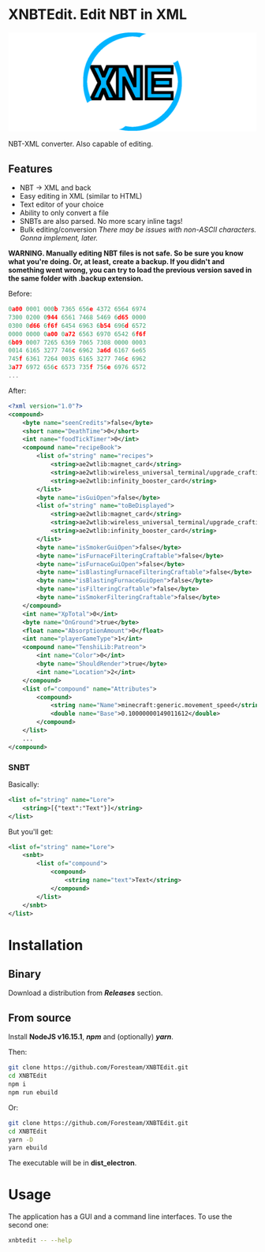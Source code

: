 # XNBTEdit. Edit NBT in XML
![](logo.png)

NBT-XML converter. Also capable of editing.
## Features
* NBT -> XML and back
* Easy editing in XML (similar to HTML)
* Text editor of your choice
* Ability to only convert a file
* SNBTs are also parsed. No more scary inline tags!
* Bulk editing/conversion
*There may be issues with non-ASCII characters. Gonna implement, later.*

**WARNING. Manually editing NBT files is not safe. So be sure you know what you\'re doing. Or, at least, create a backup. If you didn\'t and something went wrong, you can try to load the previous version saved in the same folder with .backup extension.**

Before:
```h
0a00 0001 000b 7365 656e 4372 6564 6974
7300 0200 0944 6561 7468 5469 6d65 0000
0300 0d66 6f6f 6454 6963 6b54 696d 6572
0000 0000 0a00 0a72 6563 6970 6542 6f6f
6b09 0007 7265 6369 7065 7308 0000 0003
0014 6165 3277 746c 6962 3a6d 6167 6e65
745f 6361 7264 0035 6165 3277 746c 6962
3a77 6972 656c 6573 735f 756e 6976 6572
...
```
After:
```xml
<?xml version="1.0"?>
<compound>
	<byte name="seenCredits">false</byte>
	<short name="DeathTime">0</short>
	<int name="foodTickTimer">0</int>
	<compound name="recipeBook">
		<list of="string" name="recipes">
			<string>ae2wtlib:magnet_card</string>
			<string>ae2wtlib:wireless_universal_terminal/upgrade_crafting</string>
			<string>ae2wtlib:infinity_booster_card</string>
		</list>
		<byte name="isGuiOpen">false</byte>
		<list of="string" name="toBeDisplayed">
			<string>ae2wtlib:magnet_card</string>
			<string>ae2wtlib:wireless_universal_terminal/upgrade_crafting</string>
			<string>ae2wtlib:infinity_booster_card</string>
		</list>
		<byte name="isSmokerGuiOpen">false</byte>
		<byte name="isFurnaceFilteringCraftable">false</byte>
		<byte name="isFurnaceGuiOpen">false</byte>
		<byte name="isBlastingFurnaceFilteringCraftable">false</byte>
		<byte name="isBlastingFurnaceGuiOpen">false</byte>
		<byte name="isFilteringCraftable">false</byte>
		<byte name="isSmokerFilteringCraftable">false</byte>
	</compound>
	<int name="XpTotal">0</int>
	<byte name="OnGround">true</byte>
	<float name="AbsorptionAmount">0</float>
	<int name="playerGameType">1</int>
	<compound name="TenshiLib:Patreon">
		<int name="Color">0</int>
		<byte name="ShouldRender">true</byte>
		<int name="Location">2</int>
	</compound>
	<list of="compound" name="Attributes">
		<compound>
			<string name="Name">minecraft:generic.movement_speed</string>
			<double name="Base">0.10000000149011612</double>
		</compound>
	</list>
	...
</compound>
```
### SNBT
Basically:
```xml
<list of="string" name="Lore">
	<string>[{"text":"Text"}]</string>
</list>
```
But you'll get:
```xml
<list of="string" name="Lore">
	<snbt>
		<list of="compound">
			<compound>
				<string name="text">Text</string>
			</compound>
		</list>
	</snbt>
</list>
```

# Installation
## Binary
Download a distribution from ***Releases*** section.
## From source
Install **NodeJS v16.15.1**, ***npm*** and (optionally) ***yarn***.

Then:
```sh
git clone https://github.com/Foresteam/XNBTEdit.git
cd XNBTEdit
npm i
npm run ebuild
```
Or:
```sh
git clone https://github.com/Foresteam/XNBTEdit.git
cd XNBTEdit
yarn -D
yarn ebuild
```

The executable will be in **dist_electron**.

# Usage
The application has a GUI and a command line interfaces. To use the second one:
```sh
xnbtedit -- --help
```